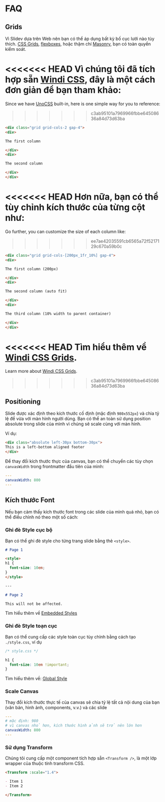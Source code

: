 # FAQ

## Grids

Vì Slidev dựa trên Web nên bạn có thể áp dụng bất kỳ bố cục lưới nào tùy thích. [CSS Grids](https://css-tricks.com/snippets/css/complete-guide-grid/), [flexboxes](https://css-tricks.com/snippets/css/a-guide-to-flexbox/), hoặc thậm chí [Masonry](https://css-tricks.com/native-css-masonry-layout-in-css-grid/), bạn có toàn quyền kiểm soát.

<<<<<<< HEAD
Vì chúng tôi đã tích hợp sẵn [Windi CSS](https://windicss.org/), đây là một cách đơn giản để bạn tham khảo:
=======
Since we have [UnoCSS](https://unocss.dev/) built-in, here is one simple way for you to reference:
>>>>>>> c3ab95101a7969966fbbe64508636a84d73d63ba

```html
<div class="grid grid-cols-2 gap-4">
<div>

The first column

</div>
<div>

The second column

</div>
</div>
```

<<<<<<< HEAD
Hơn nữa, bạn có thể tùy chỉnh kích thước của từng cột như:
=======
Go further, you can customize the size of each column like:
>>>>>>> ee7ae42035591cb6565a72f5217129c670a59b0c

```html
<div class="grid grid-cols-[200px_1fr_10%] gap-4">
<div>

The first column (200px)

</div>
<div>

The second column (auto fit)

</div>
<div>

The third column (10% width to parent container)

</div>
</div>
```

<<<<<<< HEAD
Tìm hiểu thêm về [Windi CSS Grids](https://windicss.org/utilities/grid.html).
=======
Learn more about [Windi CSS Grids](https://windicss.org/utilities/layout/grid.html).
>>>>>>> c3ab95101a7969966fbbe64508636a84d73d63ba

## Positioning

Slide được xác định theo kích thước cố định (mặc định `980x552px`) và chia tỷ lệ để vừa với màn hình người dùng. Bạn có thể an toàn sử dụng position absolute trong slide của mình vì chúng sẽ scale cùng với màn hình.

Ví dụ:

```html
<div class="absolute left-30px bottom-30px">
This is a left-bottom aligned footer
</div>
```

Để thay đổi kích thước thực của canvas, bạn có thể chuyển các tùy chọn `canvasWidth` trong frontmatter đầu tiên của mình:

```yaml
---
canvasWidth: 800
---
```

## Kích thước Font

Nếu bạn cảm thấy kích thước font trong các slide của mình quá nhỏ, bạn có thể điều chỉnh nó theo một số cách:

### Ghi đè Style cục bộ

Bạn có thể ghi đè style cho từng trang slide bằng thẻ `<style>`.

```md
# Page 1

<style>
h1 {
  font-size: 10em;
}
</style>

---

# Page 2

This will not be affected.
```

Tìm hiểu thêm về [Embedded Styles](/guide/syntax.html#embedded-styles)

### Ghi đè Style toạn cục

Bạn có thể cung cấp các style toàn cục tùy chỉnh bằng cách tạo `./style.css`, ví dụ

```css
/* style.css */ 

h1 {
  font-size: 10em !important;
}
```

Tìm hiểu thêm về: [Global Style](/custom/directory-structure.html#style)

### Scale Canvas

Thay đổi kích thước thực tế của canvas sẽ chia tỷ lệ tất cả nội dung của bạn (văn bản, hình ảnh, components, v.v.) và các slide

```yaml
---
# mặc định: 980
# vì canvas nhỏ hơn, kích thước hình ảnh sẽ trở nên lớn hơn
canvasWidth: 800
---
```

### Sử dụng Transform

Chúng tôi cung cấp một component tích hợp sẵn `<Transform />`, là một lớp wrapper của thuộc tính transform CSS.

```md
<Transform :scale="1.4">

- Item 1
- Item 2

</Transform>
```
